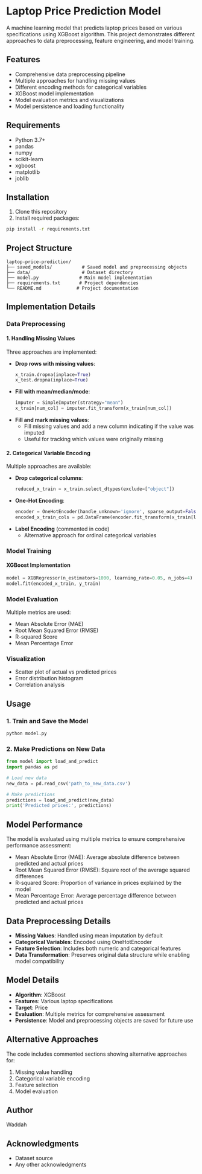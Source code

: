 # Laptop Price Prediction Model

A machine learning model that predicts laptop prices based on various specifications using XGBoost algorithm. This project demonstrates different approaches to data preprocessing, feature engineering, and model training.

## Features
- Comprehensive data preprocessing pipeline
- Multiple approaches for handling missing values
- Different encoding methods for categorical variables
- XGBoost model implementation
- Model evaluation metrics and visualizations
- Model persistence and loading functionality

## Requirements
- Python 3.7+
- pandas
- numpy
- scikit-learn
- xgboost
- matplotlib
- joblib

## Installation
1. Clone this repository
2. Install required packages:
```bash
pip install -r requirements.txt
```

## Project Structure
```
laptop-price-prediction/
├── saved_models/           # Saved model and preprocessing objects
├── data/                   # Dataset directory
├── model.py               # Main model implementation
├── requirements.txt       # Project dependencies
└── README.md             # Project documentation
```

## Implementation Details

### Data Preprocessing

#### 1. Handling Missing Values
Three approaches are implemented:
- **Drop rows with missing values**:
  ```python
  x_train.dropna(inplace=True)
  x_test.dropna(inplace=True)
  ```
- **Fill with mean/median/mode**:
  ```python
  imputer = SimpleImputer(strategy="mean")
  x_train[num_col] = imputer.fit_transform(x_train[num_col])
  ```
- **Fill and mark missing values**:
  - Fill missing values and add a new column indicating if the value was imputed
  - Useful for tracking which values were originally missing

#### 2. Categorical Variable Encoding
Multiple approaches are available:
- **Drop categorical columns**:
  ```python
  reduced_x_train = x_train.select_dtypes(exclude=["object"])
  ```
- **One-Hot Encoding**:
  ```python
  encoder = OneHotEncoder(handle_unknown='ignore', sparse_output=False)
  encoded_x_train_cols = pd.DataFrame(encoder.fit_transform(x_train[low_cardinality_col]))
  ```
- **Label Encoding** (commented in code)
  - Alternative approach for ordinal categorical variables

### Model Training

#### XGBoost Implementation
```python
model = XGBRegressor(n_estimators=1000, learning_rate=0.05, n_jobs=4)
model.fit(encoded_x_train, y_train)
```

### Model Evaluation
Multiple metrics are used:
- Mean Absolute Error (MAE)
- Root Mean Squared Error (RMSE)
- R-squared Score
- Mean Percentage Error

### Visualization
- Scatter plot of actual vs predicted prices
- Error distribution histogram
- Correlation analysis

## Usage

### 1. Train and Save the Model
```python
python model.py
```

### 2. Make Predictions on New Data
```python
from model import load_and_predict
import pandas as pd

# Load new data
new_data = pd.read_csv('path_to_new_data.csv')

# Make predictions
predictions = load_and_predict(new_data)
print('Predicted prices:', predictions)
```

## Model Performance
The model is evaluated using multiple metrics to ensure comprehensive performance assessment:
- Mean Absolute Error (MAE): Average absolute difference between predicted and actual prices
- Root Mean Squared Error (RMSE): Square root of the average squared differences
- R-squared Score: Proportion of variance in prices explained by the model
- Mean Percentage Error: Average percentage difference between predicted and actual prices

## Data Preprocessing Details
- **Missing Values**: Handled using mean imputation by default
- **Categorical Variables**: Encoded using OneHotEncoder
- **Feature Selection**: Includes both numeric and categorical features
- **Data Transformation**: Preserves original data structure while enabling model compatibility

## Model Details
- **Algorithm**: XGBoost
- **Features**: Various laptop specifications
- **Target**: Price
- **Evaluation**: Multiple metrics for comprehensive assessment
- **Persistence**: Model and preprocessing objects are saved for future use

## Alternative Approaches
The code includes commented sections showing alternative approaches for:
1. Missing value handling
2. Categorical variable encoding
3. Feature selection
4. Model evaluation

## Author
Waddah

## Acknowledgments
- Dataset source
- Any other acknowledgments 
